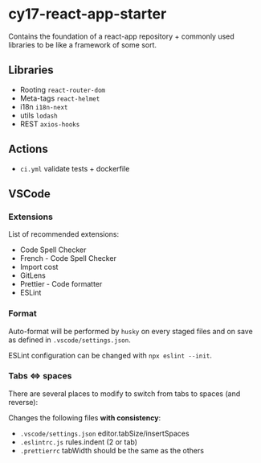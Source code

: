# cy17-react-app-starter

Contains the foundation of a react-app repository + commonly used libraries to be like a framework of some sort.

## Libraries

- Rooting `react-router-dom`
- Meta-tags `react-helmet`
- i18n `i18n-next`
- utils `lodash`
- REST `axios-hooks`

## Actions

- `ci.yml` validate tests + dockerfile

## VSCode

### Extensions

List of recommended extensions:

- Code Spell Checker
- French - Code Spell Checker
- Import cost
- GitLens
- Prettier - Code formatter
- ESLint

### Format

Auto-format will be performed by `husky` on every staged files and on save as defined in `.vscode/settings.json`.

ESLint configuration can be changed with `npx eslint --init`.

### Tabs <=> spaces

There are several places to modify to switch from tabs to spaces (and reverse):

Changes the following files **with consistency**:

- `.vscode/settings.json` editor.tabSize/insertSpaces
- `.eslintrc.js` rules.indent (2 or tab)
- `.prettierrc` tabWidth should be the same as the others
